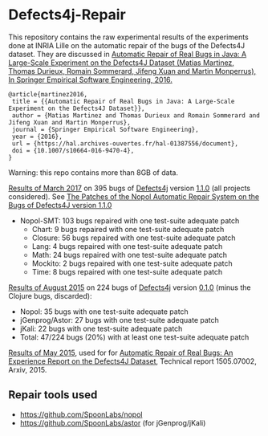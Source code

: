# Defects4j-Repair

This repository contains the raw experimental results of the experiments done at INRIA Lille on the automatic repair of the bugs of the Defects4J dataset. They are discussed in [Automatic Repair of Real Bugs in Java: A Large-Scale Experiment on the Defects4J Dataset (Matias Martinez, Thomas Durieux, Romain Sommerard, Jifeng Xuan and Martin Monperrus), In Springer Empirical Software Engineering, 2016.](https://hal.archives-ouvertes.fr/hal-01387556/document)

```
@article{martinez2016,
 title = {{Automatic Repair of Real Bugs in Java: A Large-Scale Experiment on the Defects4J Dataset}},
 author = {Matias Martinez and Thomas Durieux and Romain Sommerard and Jifeng Xuan and Martin Monperrus},
 journal = {Springer Empirical Software Engineering},
 year = {2016},
 url = {https://hal.archives-ouvertes.fr/hal-01387556/document},
 doi = {10.1007/s10664-016-9470-4},
}
```

Warning: this repo contains more than 8GB of data.

[Results of March 2017](https://github.com/Spirals-Team/defects4j-repair/tree/master/results/2017-march) on 395 bugs of [Defects4j](https://github.com/rjust/defects4j) version [1.1.0](https://github.com/rjust/defects4j/releases/tag/v1.1.0) (all projects considered). See [The Patches of the Nopol Automatic Repair System on the Bugs of Defects4J version 1.1.0](https://hal.archives-ouvertes.fr/hal-01480084)

* Nopol-SMT: 103 bugs repaired with one test-suite adequate patch
    * Chart: 9 bugs repaired with one test-suite adequate patch
    * Closure: 56 bugs repaired with one test-suite adequate patch
    * Lang: 4 bugs repaired with one test-suite adequate patch
    * Math: 24 bugs repaired with one test-suite adequate patch
    * Mockito: 2 bugs repaired with one test-suite adequate patch
    * Time: 8 bugs repaired with one test-suite adequate patch


[Results of August 2015](https://github.com/Spirals-Team/defects4j-repair/tree/master/results/2015-august) on 224 bugs of [Defects4j](https://github.com/rjust/defects4j) version [0.1.0](https://github.com/rjust/defects4j/releases/tag/v0.1.0) (minus the Clojure bugs, discarded):

* Nopol: 35 bugs with one test-suite adequate patch 
* jGenprog/Astor: 27 bugs  with one test-suite adequate patch
* jKali: 22 bugs  with one test-suite adequate patch
* Total: 47/224 bugs (20%) with at least one test-suite adequate patch

[Results of May 2015](https://github.com/Spirals-Team/defects4j-repair/tree/master/results/2015-may), used for for [Automatic Repair of Real Bugs: An Experience Report on the Defects4J Dataset](http://arxiv.org/pdf/1505.07002), Technical report 1505.07002, Arxiv, 2015.

Repair tools used
-----------------

* https://github.com/SpoonLabs/nopol
* https://github.com/SpoonLabs/astor (for jGenprog/jKali)


